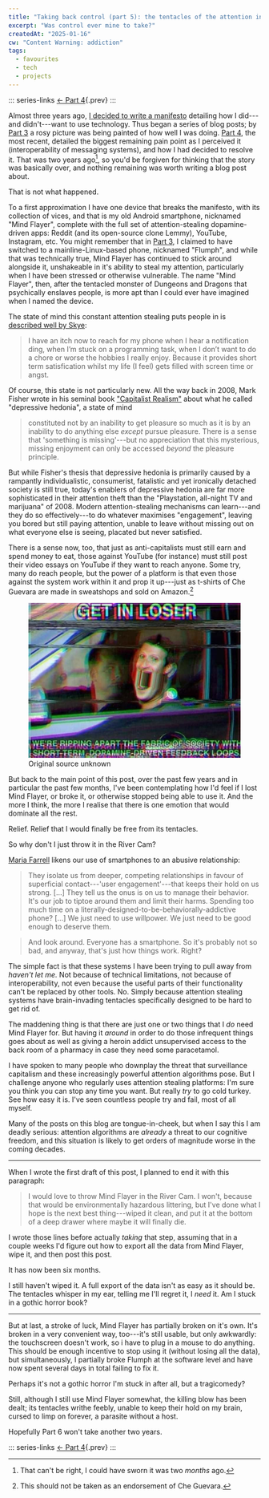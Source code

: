 ```yaml
---
title: "Taking back control (part 5): the tentacles of the attention industry"
excerpt: "Was control ever mine to take?"
createdAt: "2025-01-16"
cw: "Content Warning: addiction"
tags:
  - favourites
  - tech
  - projects
---
```


::: series-links
[← Part 4](/blog/0008-taking-back-control-4/){.prev}
:::

Almost three years ago, [I decided to write a
manifesto](https://ellie.clifford.lol/blog/0003-taking-back-control-1/)
detailing how I did---and didn't---want to use technology. Thus began a
series of blog posts; by [Part
3](https://ellie.clifford.lol/blog/0007-taking-back-control-3/) a rosy picture
was being painted of how well I was doing. [Part
4](https://ellie.clifford.lol/blog/0008-taking-back-control-4/), the most
recent, detailed the biggest remaining pain point as I perceived it
(interoperability of messaging systems), and how I had decided to resolve it.
That was two years ago[^two], so you'd be forgiven for thinking that the story
was basically over, and nothing remaining was worth writing a blog post about.

[^two]: That can't be right, I could have sworn it was two _months_ ago.

That is not what happened.

To a first approximation I have one device that breaks the manifesto, with its
collection of vices, and that is my old Android smartphone, nicknamed "Mind
Flayer", complete with the full set of attention-stealing dopamine-driven apps:
Reddit (and its open-source clone Lemmy), YouTube, Instagram, etc. You might
remember that in [Part
3](https://ellie.clifford.lol/blog/0007-taking-back-control-3/), I claimed to
have switched to a mainline-Linux-based phone, nicknamed "Flumph", and while
that was technically true, Mind Flayer has continued to stick around alongside
it, unshakeable in it's ability to steal my attention, particularly when I have
been stressed or otherwise vulnerable. The name "Mind Flayer", then, after the
tentacled monster of Dungeons and Dragons that psychically enslaves people, is
more apt than I could ever have imagined when I named the device.

The state of mind this constant attention stealing puts people in is [described
well by Skye](https://skye.purchasethe.uk/blog/digital-detox/):

> I have an itch now to reach for my phone when I hear a notification ding,
> when I’m stuck on a programming task, when I don’t want to do a chore or
> worse the hobbies I really enjoy. Because it provides short term
> satisfication whilst my life (I feel) gets filled with screen time or angst.

Of course, this state is not particularly new. All the way back in 2008,
Mark Fisher wrote in his seminal book ["Capitalist
Realism"](https://en.wikipedia.org/wiki/Capitalist_Realism) about what he
called "depressive hedonia", a state of mind

> constituted not by an inability to get pleasure so much as it is by an
inability to do anything else *except* pursue pleasure. There is a sense that
'something is missing'---but no appreciation that this mysterious, missing
enjoyment can only be accessed *beyond* the pleasure principle.

But while Fisher's thesis that depressive hedonia is primarily caused by a
rampantly individualistic, consumerist, fatalistic and yet ironically detached
society is still true, today's enablers of depressive hedonia are far more
sophisticated in their attention theft than the "Playstation, all-night TV and
marijuana" of 2008. Modern attention-stealing mechanisms can learn---and they
do so effectively---to do whatever maximises "engagement", leaving you bored
but still paying attention, unable to leave without missing out on what
everyone else is seeing, placated but never satisfied.

There is a sense now, too, that just as anti-capitalists must still earn
and spend money to eat, those against YouTube (for instance) must still post
their video essays on YouTube if they want to reach anyone. Some try, many do
reach people, but the power of a platform is that even those against the system
work within it and prop it up---just as t-shirts of Che Guevara are made in
sweatshops and sold on Amazon.[^che]

[^che]: This should not be taken as an endorsement of Che Guevara.

<figure>
<img src="./meme.jpg"
     alt="A meme of Mark Zuckerberg in a car saying 'Get in loser, we're
          ripping apart the fabric of society with short-term dopamine-driven
          feedback loops'">
<figcaption>
Original source unknown
</figcaption>
</figure>

But back to the main point of this post, over the past few years and in
particular the past few months, I've been contemplating how I'd feel if I lost
Mind Flayer, or broke it, or otherwise stopped being able to use it. And the
more I think, the more I realise that there is one emotion that would dominate
all the rest.

Relief. Relief that I would finally be free from its tentacles.

So why don't I just throw it in the River Cam?

[Maria
Farrell](https://conversationalist.org/2019/09/13/feminism-explains-our-toxic-relationships-with-our-smartphones/)
likens our use of smartphones to an abusive relationship:

> They isolate us from deeper, competing relationships in favour of
> superficial contact---'user engagement'---that keeps their hold on us
> strong. [...] They tell us the onus is on us to manage their behavior. It's our job to
> tiptoe around them and limit their harms. Spending too much time on a
> literally-designed-to-be-behaviorally-addictive phone? [...] We just need
> to use willpower. We just need to be good enough to deserve them.

> And look around. Everyone has a smartphone. So it's probably not so bad, and
> anyway, that's just how things work. Right?

The simple fact is that these systems I have been trying to pull away
from *haven't let me.* Not because of technical limitations, not because of
interoperability, not even because the useful parts of their functionality
can't be replaced by other tools. No. Simply because attention stealing systems
have brain-invading tentacles specifically designed to be hard to get rid of.

The maddening thing is that there are just one or two things that I _do_ need
Mind Flayer for. But having it _around_ in order to do those infrequent things
goes about as well as giving a heroin addict unsupervised access to the back
room of a pharmacy in case they need some paracetamol.

I have spoken to many people who downplay the threat that surveillance
capitalism and these increasingly powerful attention algorithms pose. But I
challenge anyone who regularly uses attention stealing platforms: I'm sure you
think you can stop any time you want. But really _try_ to go cold turkey. See
how easy it is. I've seen countless people try and fail, most of all myself.

Many of the posts on this blog are tongue-in-cheek, but when I say this I am
deadly serious: attention algorithms are _already_ a threat to our cognitive
freedom, and this situation is likely to get orders of magnitude worse in the
coming decades.

---

When I wrote the first draft of this post, I planned to end it with this
paragraph:

> I would love to throw Mind Flayer in the River Cam. I won't, because that
> would be environmentally hazardous littering, but I've done what I hope is
> the next best thing---wiped it clean, and put it at the bottom of a deep
> drawer where maybe it will finally die.

I wrote those lines before actually _taking_ that step, assuming that in a
couple weeks I'd figure out how to export all the data from Mind Flayer, wipe
it, and then post this post.

It has now been six months.

I still haven't wiped it. A full export of the data isn't as easy as it should
be. The tentacles whisper in my ear, telling me I'll regret it, I _need_ it. Am
I stuck in a gothic horror book?

---

But at last, a stroke of luck, Mind Flayer has partially broken on it's own.
It's broken in a very convenient way, too---it's still usable, but only
awkwardly: the touchscreen doesn't work, so i have to plug in a mouse to do
anything. This should be enough incentive to stop using it (without losing all
the data), but simultaneously, I partially broke Flumph at the software level
and have now spent several days in total failing to fix it.

Perhaps it's not a gothic horror I'm stuck in after all, but a tragicomedy?

Still, although I still use Mind Flayer somewhat, the killing blow has been
dealt; its tentacles writhe feebly, unable to keep their hold on my brain,
cursed to limp on forever, a parasite without a host.

Hopefully Part 6 won't take another two years.

::: series-links
[← Part 4](/blog/0008-taking-back-control-4/){.prev}
:::

